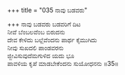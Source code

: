 +++
title = "035 ನಾವು ಬಡವರು"

+++
ನಾವು ಬಡವರು ಬಡವರಿಗೆ ದಿಟ   
ನೀವೆ ಬೆಂಬಲವೆಂಬ ಬಿರುದನು   
ದೇವ ಕೇಳಿದು ಬಲ್ಲೆವೆಂದನು ಪಾರ್ಥ ಕೈಮುಗಿದು   
ನೀವು ಸುಖದಲಿ ಪಾಂಡವರನು   
ಜ್ಜೀವಿಸುವುದೆಮಗುಳಿದ ಯದು ಭೂ   
ಪಾವಳಿಯ ಕೃಪೆ ಮಾಡಬೇಕೆಂದನು ಸುಯೋಧನನು   ॥35॥